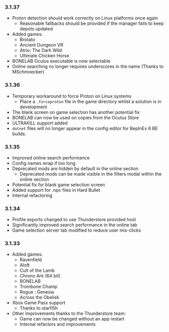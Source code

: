 ### 3.1.37
- Proton detection should work correctly on Linux platforms once again
  - Reasonable fallbacks should be provided if the manager fails to keep depots updated
- Added games:
  - Brotato
  - Ancient Dungeon VR
  - Atrio: The Dark Wild
  - Ultimate Chicken Horse
- BONELAB Oculus executable is now selectable
- Online searching no longer requires underscores in the name (Thanks to MSchmoecker)


### 3.1.36
- Temporary workaround to force Proton on Linux systems
  - Place a `.forceproton` file in the game directory whilst a solution is in development
- The blank screen on game selection has another potential fix
- BONELAB can now be used on copies from the Oculus Store
- ULTRAKILL support added
- `dotnet` files will no longer appear in the config editor for BepInEx 6 BE builds.

### 3.1.35
- Improved online search performance
- Config names wrap if too long
- Deprecated mods are hidden by default in the online section
    - Deprecated mods can be made visible in the filters modal within the online section
- Potential fix for blank game selection screen
- Added support for .npc files in Hard Bullet
- Internal refactoring

### 3.1.34
- Profile exports changed to use Thunderstore provided host
- Significantly improved search performance in the online tab
- Game selection server tab modified to reduce user mis-clicks

### 3.1.33
- Added games:
    - Ravenfield
    - Aloft
    - Cult of the Lamb
    - Chrono Ark (64 bit)
    - BONELAB
    - Trombone Champ
    - Rogue : Genesia
    - Across the Obelisk
- Xbox Game Pass support
    - Thanks to starfi5h
- Other improvements thanks to the Thunderstore team:
    - Game can now be changed without an app restart
    - Internal refactors and improvements
